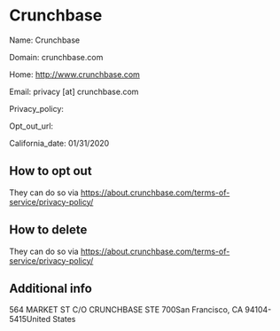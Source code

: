 
# Crunchbase

Name: Crunchbase

Domain: crunchbase.com

Home: http://www.crunchbase.com

Email: privacy [at] crunchbase.com

Privacy_policy: 

Opt_out_url: 

California_date: 01/31/2020



## How to opt out

They can do so via https://about.crunchbase.com/terms-of-service/privacy-policy/

## How to delete

They can do so via https://about.crunchbase.com/terms-of-service/privacy-policy/

## Additional info



564 MARKET ST C/O CRUNCHBASE STE 700San Francisco, CA 94104-5415United States

